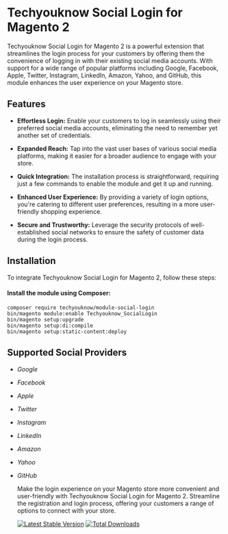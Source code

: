 # Techyouknow Social Login for Magento 2

Techyouknow Social Login for Magento 2 is a powerful extension that streamlines the login process for your customers by offering them the convenience of logging in with their existing social media accounts. With support for a wide range of popular platforms including Google, Facebook, Apple, Twitter, Instagram, LinkedIn, Amazon, Yahoo, and GitHub, this module enhances the user experience on your Magento store.

## Features

- **Effortless Login:** Enable your customers to log in seamlessly using their preferred social media accounts, eliminating the need to remember yet another set of credentials.

- **Expanded Reach:** Tap into the vast user bases of various social media platforms, making it easier for a broader audience to engage with your store.

- **Quick Integration:** The installation process is straightforward, requiring just a few commands to enable the module and get it up and running.

- **Enhanced User Experience:** By providing a variety of login options, you're catering to different user preferences, resulting in a more user-friendly shopping experience.

- **Secure and Trustworthy:** Leverage the security protocols of well-established social networks to ensure the safety of customer data during the login process.

## Installation

To integrate Techyouknow Social Login for Magento 2, follow these steps:

#### Install the module using Composer:

   ```
   composer require techyouknow/module-social-login
   bin/magento module:enable Techyouknow_SocialLogin
   bin/magento setup:upgrade
   bin/magento setup:di:compile
   bin/magento setup:static-content:deploy
   ```
## Supported Social Providers
- *Google*
- *Facebook*
- *Apple*
- *Twitter*
- *Instagram*
- *LinkedIn*
- *Amazon*
- *Yahoo*
- *GitHub*

  Make the login experience on your Magento store more convenient and user-friendly with Techyouknow Social Login for Magento 2. Streamline the registration and login process, offering your customers a range of options to connect with your store.
  
  [![Latest Stable Version](http://poser.pugx.org/techyouknow/module-social-login/v)](https://packagist.org/packages/techyouknow/module-social-login)
  [![Total Downloads](http://poser.pugx.org/techyouknow/module-social-login/downloads)](https://packagist.org/packages/techyouknow/module-social-login)
